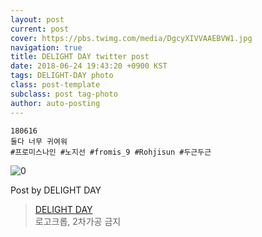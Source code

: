 ```yaml
---
layout: post
current: post
cover: https://pbs.twimg.com/media/DgcyXIVVAAEBVW1.jpg
navigation: true
title: DELIGHT DAY twitter post
date: 2018-06-24 19:43:20 +0900 KST
tags: DELIGHT-DAY photo
class: post-template
subclass: post tag-photo
author: auto-posting
---
```


```  
180616  
둘다 너무 귀여워  
#프로미스나인 #노지선 #fromis_9 #Rohjisun #두근두근  

```

![0](https://pbs.twimg.com/media/DgcyXIVVAAEBVW1.jpg)


Post by DELIGHT DAY

> [DELIGHT DAY](https://twitter.com/delightday_JS)  
  로고크롭, 2차가공 금지